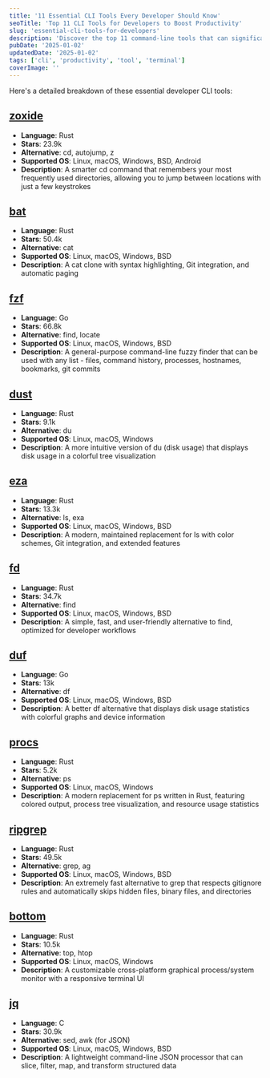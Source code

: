 ```yaml
---
title: '11 Essential CLI Tools Every Developer Should Know'
seoTitle: 'Top 11 CLI Tools for Developers to Boost Productivity'
slug: 'essential-cli-tools-for-developers'
description: 'Discover the top 11 command-line tools that can significantly enhance your development workflow and productivity.'
pubDate: '2025-01-02'
updatedDate: '2025-01-02'
tags: ['cli', 'productivity', 'tool', 'terminal']
coverImage: ''
---
```


Here's a detailed breakdown of these essential developer CLI tools:

##  [zoxide](https://github.com/ajeetdsouza/zoxide)
- **Language**: Rust
- **Stars**: 23.9k
- **Alternative**: cd, autojump, z
- **Supported OS**: Linux, macOS, Windows, BSD, Android
- **Description**: A smarter cd command that remembers your most frequently used directories, allowing you to jump between locations with just a few keystrokes

## [bat](https://github.com/sharkdp/bat)
- **Language**: Rust
- **Stars**: 50.4k
- **Alternative**: cat
- **Supported OS**: Linux, macOS, Windows, BSD
- **Description**: A cat clone with syntax highlighting, Git integration, and automatic paging

## [fzf](https://github.com/junegunn/fzf)
- **Language**: Go
- **Stars**: 66.8k
- **Alternative**: find, locate
- **Supported OS**: Linux, macOS, Windows, BSD
- **Description**: A general-purpose command-line fuzzy finder that can be used with any list - files, command history, processes, hostnames, bookmarks, git commits

## [dust](https://github.com/bootandy/dust)
- **Language**: Rust
- **Stars**: 9.1k
- **Alternative**: du
- **Supported OS**: Linux, macOS, Windows
- **Description**: A more intuitive version of du (disk usage) that displays disk usage in a colorful tree visualization

## [eza](https://github.com/eza-community/eza)
- **Language**: Rust
- **Stars**: 13.3k
- **Alternative**: ls, exa
- **Supported OS**: Linux, macOS, Windows, BSD
- **Description**: A modern, maintained replacement for ls with color schemes, Git integration, and extended features

## [fd](https://github.com/sharkdp/fd)
- **Language**: Rust
- **Stars**: 34.7k
- **Alternative**: find
- **Supported OS**: Linux, macOS, Windows, BSD
- **Description**: A simple, fast, and user-friendly alternative to find, optimized for developer workflows

## [duf](https://github.com/muesli/duf)
- **Language**: Go
- **Stars**: 13k
- **Alternative**: df
- **Supported OS**: Linux, macOS, Windows, BSD
- **Description**: A better df alternative that displays disk usage statistics with colorful graphs and device information

## [procs](https://github.com/dalance/procs)
- **Language**: Rust
- **Stars**: 5.2k
- **Alternative**: ps
- **Supported OS**: Linux, macOS, Windows
- **Description**: A modern replacement for ps written in Rust, featuring colored output, process tree visualization, and resource usage statistics

## [ripgrep](https://github.com/BurntSushi/ripgrep)
- **Language**: Rust
- **Stars**: 49.5k
- **Alternative**: grep, ag
- **Supported OS**: Linux, macOS, Windows, BSD
- **Description**: An extremely fast alternative to grep that respects gitignore rules and automatically skips hidden files, binary files, and directories

## [bottom](https://github.com/ClementTsang/bottom)
- **Language**: Rust
- **Stars**: 10.5k
- **Alternative**: top, htop
- **Supported OS**: Linux, macOS, Windows
- **Description**: A customizable cross-platform graphical process/system monitor with a responsive terminal UI

## [jq](https://github.com/jqlang/jq)
- **Language**: C
- **Stars**: 30.9k
- **Alternative**: sed, awk (for JSON)
- **Supported OS**: Linux, macOS, Windows, BSD
- **Description**: A lightweight command-line JSON processor that can slice, filter, map, and transform structured data




